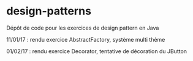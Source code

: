 # design-patterns
Dépôt de code pour les exercices de design pattern en Java

11/01/17 : rendu exercice AbstractFactory, système multi thème

01/02/17 : rendu exercice Decorator, tentative de décoration du JButton
